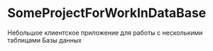 # SomeProjectForWorkInDataBase
Небольшое клиентское приложение для работы с несколькими таблицами Базы данных
